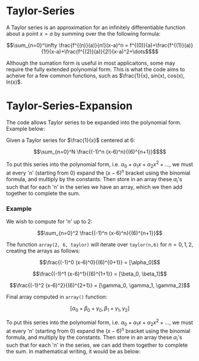 # Taylor-Series
A Taylor series is an approximation for an infinitely differentiable function about a point $x=a$ by summing over the the following formula:
```math
\sum_{n=0}^\infty \frac{f^{(n)}(a)}{n!}(x-a)^n = f^{(0)}(a)+\frac{f^{(1)}(a)}{1!}(x-a)+\frac{f^{(2)}(a)}{2!}(x-a)^2+\dots$$
```
Although the sumation form is useful in most applicaitons, some may require the fully extended polynomial form. This is what the code aims to acheive for a few common functions, such as $\frac{1}{x}, sin(x), cos(x), ln(x)$.

# Taylor-Series-Expansion
The code allows Taylor series to be expanded into the polynomial form. Example below:

Given a Taylor series for $\frac{1}{x}$ centered at 6:
```math
\sum_{n=0}^N \frac{(-1)^n (x-6)^n}{(6)^{n+1}}$$
```
To put this series into the polynomial form, i.e. $\alpha_0 +\alpha_1x+\alpha_2x^2+\dots$, we must at every 'n' (starting from 0) expand the $(x-6)^n$ bracket using the binomial formula, and multiply by the constants. Then store in an array these $\alpha_i$'s such that for each 'n' in the series we have an array, which we then add together to complete the sum.
### Example ###
We wish to compute for 'n' up to 2:
```math
\sum_{n=0}^2 \frac{(-1)^n (x-6)^n}{(6)^{n+1}}
```
The function ```array(2, 6, taylor)``` will iterate over ```taylor(n,6)``` for $n=0,1,2$, creating the arrays as follows:
```math
\frac{(-1)^0 (x-6)^0}{(6)^{0+1}} = [\alpha_0]
```
```math
\frac{(-1)^1 (x-6)^1}{(6)^{1+1}} = [\beta_0, \beta_1]
```
```math
\frac{(-1)^2 (x-6)^2}{(6)^{2+1}} = [\gamma_0, \gamma_1, \gamma_2]
```
Final array computed in ```array()``` function:
```math
[\alpha_0+\beta_0+\gamma_0, \beta_1+\gamma_1, \gamma_2]
```
To put this series into the polynomial form, i.e. $\alpha_0 +\alpha_1x+\alpha_2x^2+\dots$, we must at every 'n' (starting from 0) expand the $(x-6)^n$ bracket using the binomial formula, and multiply by the constants. Then store in an array these $\alpha_i$'s such that for each 'n' in the series, we can add them together to complete the sum. In mathematical writing, it would be as below:

